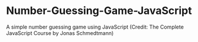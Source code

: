 # Number-Guessing-Game-JavaScript
A simple number guessing game using JavaScript (Credit: The Complete JavaScript Course by Jonas Schmedtmann)
